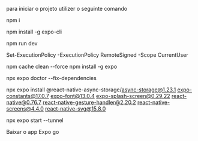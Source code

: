 para iniciar o projeto utilizer o seguinte comando

npm i

npm install -g expo-cli

npm run dev

Set-ExecutionPolicy -ExecutionPolicy RemoteSigned -Scope CurrentUser

npm cache clean --force
npm install -g expo

npx expo doctor --fix-dependencies

npx expo install @react-native-async-storage/async-storage@1.23.1 expo-constants@17.0.7 expo-font@13.0.4 expo-splash-screen@0.29.22 react-native@0.76.7 react-native-gesture-handler@2.20.2 react-native-screens@4.4.0 react-native-svg@15.8.0

npx expo start --tunnel


Baixar o app Expo go 

